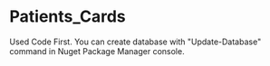 # Patients_Cards
Used Code First. You can create database with "Update-Database" command in Nuget Package Manager console.
